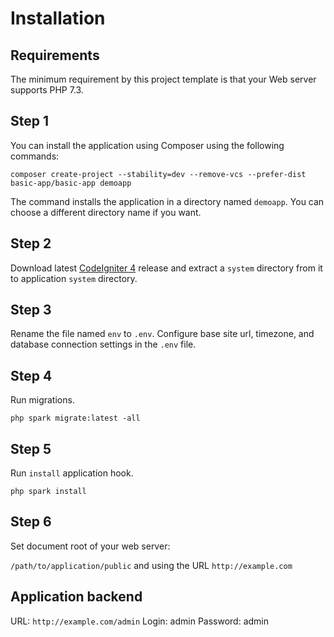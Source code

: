 Installation
============

## Requirements

The minimum requirement by this project template is that your Web server supports PHP 7.3.

## Step 1

You can install the application using Composer using the following commands:

    composer create-project --stability=dev --remove-vcs --prefer-dist basic-app/basic-app demoapp

The command installs the application in a directory named `demoapp`. You can choose a different directory name if you want.

## Step 2

Download latest [CodeIgniter 4](https://github.com/codeigniter4/codeigniter4) release and extract a `system` directory from it to application `system` directory.

## Step 3

Rename the file named `env` to `.env`. Configure base site url, timezone, and database connection settings in the `.env` file.

## Step 4

Run migrations.

    php spark migrate:latest -all
    
## Step 5

Run `install` application hook.

    php spark install
    
## Step 6

Set document root of your web server:

   `/path/to/application/public` and using the URL `http://example.com`
   
## Application backend

URL: `http://example.com/admin`
Login: admin
Password: admin
